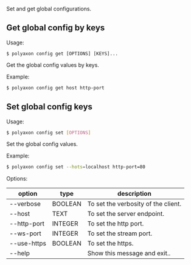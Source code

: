 Set and get global configurations.

## Get global config by keys

Usage:

```basg
$ polyaxon config get [OPTIONS] [KEYS]...
```

Get the global config values by keys.

Example:

```bash
$ polyaxon config get host http-port
```

## Set global config keys

Usage:

```bash
$ polyaxon config set [OPTIONS]
```

Set the global config values.

Example:

```bash
$ polyaxon config set --hots=localhost http-port=80
```

Options:

option | type | description
-------|------|------------
  --verbose| BOOLEAN | To set the verbosity of the client.
  --host| TEXT | To set the server endpoint.
  --http-port| INTEGER | To set the http port.
  --ws-port| INTEGER | To set the stream port.
  --use-https| BOOLEAN | To set the https.
  --help| | Show this message and exit..
